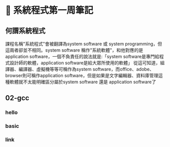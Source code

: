 # :memo: 系統程式第一周筆記
## 何謂系統程式
課程名稱"系統程式"會被翻譯為system software 或 system programming，但這兩者卻並不相同。system software 稱作"系統軟體"，和他對應的是application software，一個不負責任的說法就是:「system software是專門給程式設計師的軟體，application software是給大眾所使用的軟體」
從這可知道，組譯器、編譯器、虛擬機等等可稱作為system software，而office、adobe、browser則可稱作application software，但是如果是文字編輯器、資料庫管理這種軟體就不太能明確區分屬於system software 還是 application software了

## 02-gcc 

### hello 

### basic

### link